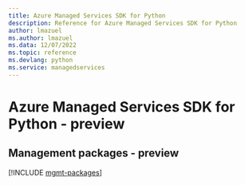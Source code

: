```yaml
---
title: Azure Managed Services SDK for Python
description: Reference for Azure Managed Services SDK for Python
author: lmazuel
ms.author: lmazuel
ms.data: 12/07/2022
ms.topic: reference
ms.devlang: python
ms.service: managedservices
---
```

# Azure Managed Services SDK for Python - preview

## Management packages - preview
[!INCLUDE [mgmt-packages](managed-services-mgmt-index.md)]